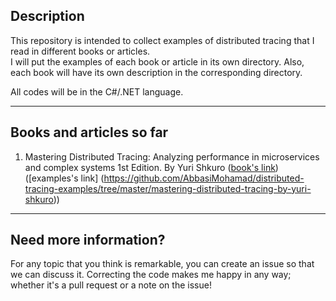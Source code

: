 ## Description

This repository is intended to collect examples of distributed tracing that I read in different books or articles.  
I will put the examples of each book or article in its own directory. Also, each book will have its own description in the corresponding directory.

All codes will be in the C#/.NET language.

---

## Books and articles so far

1.  Mastering Distributed Tracing: Analyzing performance in microservices and complex systems 1st Edition. By Yuri Shkuro ([book's link](https://www.packtpub.com/product/mastering-distributed-tracing/9781788628464)) ([examples's link] (https://github.com/AbbasiMohamad/distributed-tracing-examples/tree/master/mastering-distributed-tracing-by-yuri-shkuro))

---

## Need more information?

For any topic that you think is remarkable, you can create an issue so that we can discuss it. Correcting the code makes me happy in any way; whether it's a pull request or a note on the issue!
